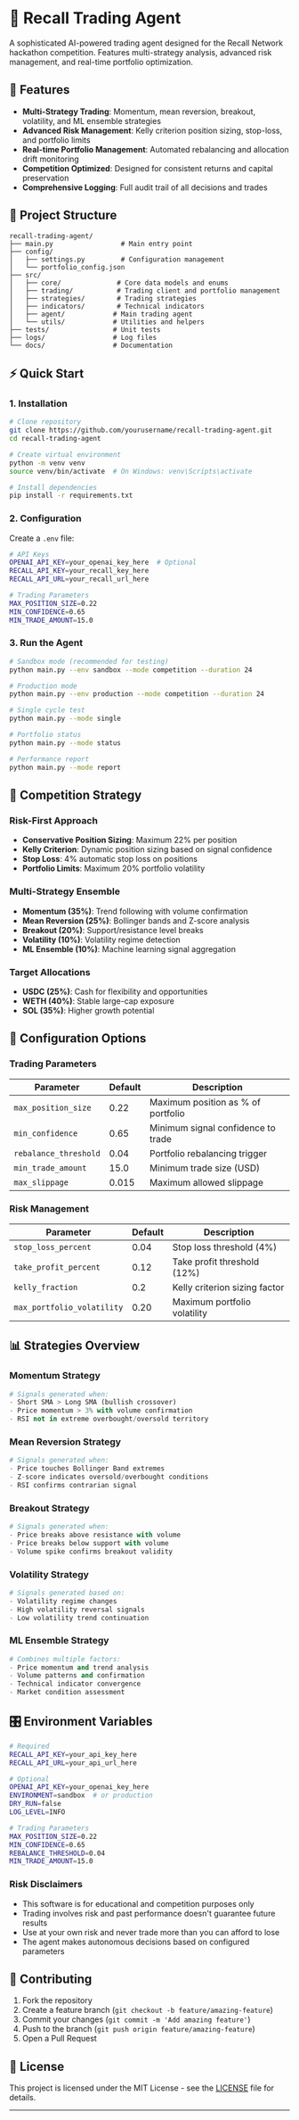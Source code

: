 # 🤖 Recall Trading Agent

A sophisticated AI-powered trading agent designed for the Recall Network hackathon competition. Features multi-strategy analysis, advanced risk management, and real-time portfolio optimization.

## 🚀 Features

- **Multi-Strategy Trading**: Momentum, mean reversion, breakout, volatility, and ML ensemble strategies
- **Advanced Risk Management**: Kelly criterion position sizing, stop-loss, and portfolio limits
- **Real-time Portfolio Management**: Automated rebalancing and allocation drift monitoring
- **Competition Optimized**: Designed for consistent returns and capital preservation
- **Comprehensive Logging**: Full audit trail of all decisions and trades

## 📁 Project Structure

```
recall-trading-agent/
├── main.py                 # Main entry point
├── config/
│   ├── settings.py         # Configuration management
│   └── portfolio_config.json
├── src/
│   ├── core/              # Core data models and enums
│   ├── trading/           # Trading client and portfolio management
│   ├── strategies/        # Trading strategies
│   ├── indicators/        # Technical indicators
│   ├── agent/            # Main trading agent
│   └── utils/            # Utilities and helpers
├── tests/                # Unit tests
├── logs/                 # Log files
└── docs/                 # Documentation
```

## ⚡ Quick Start

### 1. Installation

```bash
# Clone repository
git clone https://github.com/yourusername/recall-trading-agent.git
cd recall-trading-agent

# Create virtual environment
python -m venv venv
source venv/bin/activate  # On Windows: venv\Scripts\activate

# Install dependencies
pip install -r requirements.txt
```

### 2. Configuration

Create a `.env` file:

```bash
# API Keys
OPENAI_API_KEY=your_openai_key_here  # Optional
RECALL_API_KEY=your_recall_key_here
RECALL_API_URL=your_recall_url_here

# Trading Parameters
MAX_POSITION_SIZE=0.22
MIN_CONFIDENCE=0.65
MIN_TRADE_AMOUNT=15.0
```

### 3. Run the Agent

```bash
# Sandbox mode (recommended for testing)
python main.py --env sandbox --mode competition --duration 24

# Production mode
python main.py --env production --mode competition --duration 24

# Single cycle test
python main.py --mode single

# Portfolio status
python main.py --mode status

# Performance report
python main.py --mode report
```

## 🎯 Competition Strategy

### Risk-First Approach
- **Conservative Position Sizing**: Maximum 22% per position
- **Kelly Criterion**: Dynamic position sizing based on signal confidence
- **Stop Loss**: 4% automatic stop loss on positions
- **Portfolio Limits**: Maximum 20% portfolio volatility

### Multi-Strategy Ensemble
- **Momentum (35%)**: Trend following with volume confirmation
- **Mean Reversion (25%)**: Bollinger bands and Z-score analysis  
- **Breakout (20%)**: Support/resistance level breaks
- **Volatility (10%)**: Volatility regime detection
- **ML Ensemble (10%)**: Machine learning signal aggregation

### Target Allocations
- **USDC (25%)**: Cash for flexibility and opportunities
- **WETH (40%)**: Stable large-cap exposure
- **SOL (35%)**: Higher growth potential

## 🔧 Configuration Options

### Trading Parameters

| Parameter | Default | Description |
|-----------|---------|-------------|
| `max_position_size` | 0.22 | Maximum position as % of portfolio |
| `min_confidence` | 0.65 | Minimum signal confidence to trade |
| `rebalance_threshold` | 0.04 | Portfolio rebalancing trigger |
| `min_trade_amount` | 15.0 | Minimum trade size (USD) |
| `max_slippage` | 0.015 | Maximum allowed slippage |

### Risk Management

| Parameter | Default | Description |
|-----------|---------|-------------|
| `stop_loss_percent` | 0.04 | Stop loss threshold (4%) |
| `take_profit_percent` | 0.12 | Take profit threshold (12%) |
| `kelly_fraction` | 0.2 | Kelly criterion sizing factor |
| `max_portfolio_volatility` | 0.20 | Maximum portfolio volatility |

## 📊 Strategies Overview

### Momentum Strategy
```python
# Signals generated when:
- Short SMA > Long SMA (bullish crossover)
- Price momentum > 3% with volume confirmation
- RSI not in extreme overbought/oversold territory
```

### Mean Reversion Strategy
```python
# Signals generated when:
- Price touches Bollinger Band extremes
- Z-score indicates oversold/overbought conditions
- RSI confirms contrarian signal
```

### Breakout Strategy
```python
# Signals generated when:
- Price breaks above resistance with volume
- Price breaks below support with volume
- Volume spike confirms breakout validity
```

### Volatility Strategy
```python
# Signals generated based on:
- Volatility regime changes
- High volatility reversal signals
- Low volatility trend continuation
```

### ML Ensemble Strategy
```python
# Combines multiple factors:
- Price momentum and trend analysis
- Volume patterns and confirmation
- Technical indicator convergence
- Market condition assessment
```

## 🎛️ Environment Variables

```bash
# Required
RECALL_API_KEY=your_api_key_here
RECALL_API_URL=your_api_url_here

# Optional
OPENAI_API_KEY=your_openai_key_here
ENVIRONMENT=sandbox  # or production
DRY_RUN=false
LOG_LEVEL=INFO

# Trading Parameters
MAX_POSITION_SIZE=0.22
MIN_CONFIDENCE=0.65
REBALANCE_THRESHOLD=0.04
MIN_TRADE_AMOUNT=15.0
```

### Risk Disclaimers
- This software is for educational and competition purposes only
- Trading involves risk and past performance doesn't guarantee future results
- Use at your own risk and never trade more than you can afford to lose
- The agent makes autonomous decisions based on configured parameters

## 🤝 Contributing

1. Fork the repository
2. Create a feature branch (`git checkout -b feature/amazing-feature`)
3. Commit your changes (`git commit -m 'Add amazing feature'`)
4. Push to the branch (`git push origin feature/amazing-feature`)
5. Open a Pull Request

## 📜 License

This project is licensed under the MIT License - see the [LICENSE](LICENSE) file for details.

---
